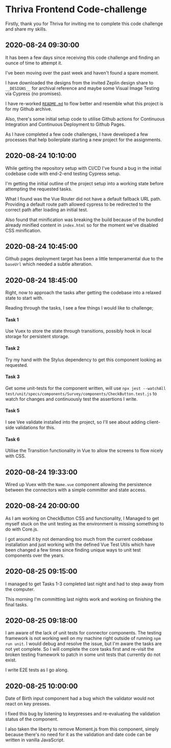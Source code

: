 # Thriva Frontend Code-challenge

Firstly, thank you for Thriva for inviting me to complete this code challenge and share my skills.

## 2020-08-24 09:30:00

It has been a few days since receiving this code challenge and finding an ounce of time to attempt it.

I've been moving over the past week and haven't found a spare moment.

I have downloaded the designs from the invited Zeplin design share to `__DESIGNS__` for archival reference and maybe some Visual Image Testing via Cypress (no promises).

I have re-worked [`README.md`](./README.md) to flow better and resemble what this project is for my Github archive.

Also, there's some initial setup code to utilise Github actions for Continuous Integration and Continuous Deployment to Github Pages.

As I have completed a few code challenges, I have developed a few processes that help boilerplate starting a new project for the assignments.

## 2020-08-24 10:10:00

While getting the repository setup with CI/CD I've found a bug in the initial codebase code with end-2-end testing Cypress setup.

I'm getting the initial outline of the project setup into a working state before attempting the requested tasks.

What I found was the Vue Router did not have a default fallback URL path. Providing a default route path allowed cypress to be redirected to the correct path after loading an initial test.

Also found that minification was breaking the build because of the bundled already minified content in `index.html` so for the moment we've disabled CSS minification.

## 2020-08-24 10:45:00

Github pages deployment target has been a little temperamental due to the `baseUrl` which needed a subtle alteration.

## 2020-08-24 18:45:00

Right, now to approach the tasks after getting the codebase into a relaxed state to start with.

Reading through the tasks, I see a few things I would like to challenge;

#### Task 1

Use Vuex to store the state through transitions, possibly hook in local storage for persistent storage.

#### Task 2

Try my hand with the Stylus dependency to get this component looking as requested.

#### Task 3

Get some unit-tests for the component written, will use `npx jest --watchAll test/unit/specs/components/Survey/components/CheckButton.test.js` to watch for changes and continuously test the assertions I write.

#### Task 5

I see Vee validate installed into the project, so I'll see about adding client-side validations for this.

#### Task 6

Utilise the Transition functionality in Vue to allow the screens to flow nicely with CSS.

## 2020-08-24 19:33:00

Wired up Vuex with the `Name.vue` component allowing the persistence between the connectors with a simple committer and state access.


## 2020-08-24 20:00:00

As I am working on CheckButton CSS and functionality, I Managed to get myself stuck on the unit testing as the environment is missing something to do with Core.js.

I got around it by not demanding too much from the current codebase installation and just working with the defined Vue Test Utils which have been changed a few times since finding unique ways to unit test components over the years.


## 2020-08-25 09:15:00

I managed to get Tasks 1-3 completed last night and had to step away from the computer.

This morning I'm committing last nights work and working on finishing the final tasks.

## 2020-08-25 09:18:00

I am aware of the lack of unit tests for connector components.  The testing framework is not working well on my machine right outside of running `npm run unit`. I would debug and resolve the issue, but I'm aware the tasks are not yet complete.  So I will complete the core tasks first and re-visit the broken testing framework to patch in some unit tests that currently do not exist.

I write E2E tests as I go along.

## 2020-08-25 10:00:00

Date of Birth input component had a bug which the validator would not react on key presses.

I fixed this bug by listening to keypresses and re-evaluating the validation status of the component.

I also taken the liberty to remove Moment.js from this component, simply because there's no need for it as the validation and date code can be written in vanilla JavaScript.

